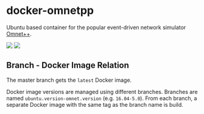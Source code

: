 # docker-omnetpp

Ubuntu based container for the popular event-driven network simulator [Omnet++](https://omnetpp.org).

[![](https://images.microbadger.com/badges/image/mvonbun/omnetpp.svg)](https://microbadger.com/images/mvonbun/omnetpp "Get your own image badge on microbadger.com")
[![](https://images.microbadger.com/badges/version/mvonbun/omnetpp.svg)](https://microbadger.com/images/mvonbun/omnetpp "Get your own version badge on microbadger.com")

## Branch - Docker Image Relation
The master branch gets the `latest` Docker image.

Docker image versions are managed using different branches.  Branches are named
`ubuntu.version-omnet.version` (e.g. `16.04-5.0`).  From each branch, a separate
Docker image with the same tag as the branch name is build.

